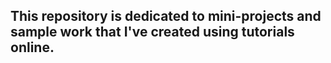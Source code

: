 ## This repository is dedicated to mini-projects and sample work that I've created using tutorials online.
